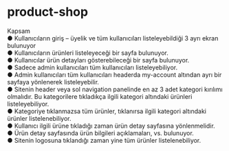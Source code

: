 # product-shop
Kapsam <br>
● Kullanıcıların giriş – üyelik ve tüm kullanıcıları listeleyebildiği 3 ayrı ekran bulunuyor <br>
● Kullanıcıların ürünleri listeleyeceği bir sayfa bulunuyor. <br>
● Kullanıcılar ürün detayları gösterebileceği bir sayfa bulunuyor. <br>
● Sadece admin kullanıcıları tüm kullanıcıları listeleyebiliyor. <br>
● Admin kullanıcıları tüm kullanıcıları headerda my-account altından ayrı bir sayfaya yönlenerek listeleyebilir. <br>
● Sitenin header veya sol navigation panelinde en az 3 adet kategori kırılımı olmalıdır. Bu kategorilere tıkladıkça ilgili kategori altındaki ürünleri listeleyebiliyor. <br>
● Kategoriye tıklanmazsa tüm ürünler, tıklanırsa ilgili kategori altındaki ürünler listelenebiliyor.<br>
● Kullanıcı ilgili ürüne tıkladığı zaman ürün detay sayfasına yönlenmelidir.<br>
● Ürün detay sayfasında ürün bilgileri açıklamaları, vs. bulunuyor.<br>
● Sitenin logosuna tıklandığı zaman yine tüm ürünler listelenebiliyor.<br>
